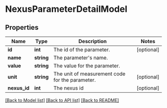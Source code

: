 # NexusParameterDetailModel

## Properties
Name | Type | Description | Notes
------------ | ------------- | ------------- | -------------
**id** | **int** | The id of the parameter. | [optional] 
**name** | **string** | The parameter&#39;s name. | 
**value** | **string** | The value for the parameter. | 
**unit** | **string** | The unit of measurement code for the parameter. | [optional] 
**nexus_id** | **int** | The nexus id | [optional] 

[[Back to Model list]](../README.md#documentation-for-models) [[Back to API list]](../README.md#documentation-for-api-endpoints) [[Back to README]](../README.md)


